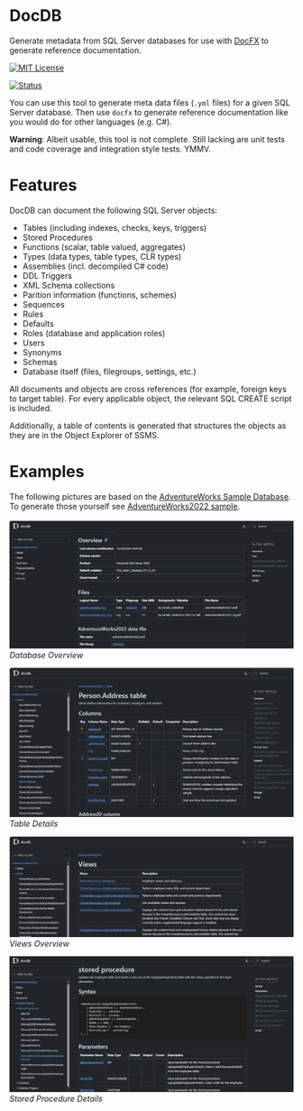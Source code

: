 # DocDB

Generate metadata from SQL Server databases for use with [DocFX](https://github.com/dotnet/docfx) to generate reference documentation.

[![MIT License](https://img.shields.io/github/license/cklutz/docdb?color=%230b0&style=flat-square)](https://github.com/cklutz/docdb/blob/master/LICENSE)

[![Status](https://github.com/cklutz/docdb/workflows/Windows/badge.svg)](https://github.com/cklutz/docdb/actions?query=workflow%3AWindows)

You can use this tool to generate meta data files (<code>.yml</code> files) for a given SQL Server database.
Then use <code>docfx</code> to generate reference documentation like you would do for other languages (e.g. C#).

__Warning__: Albeit usable, this tool is not complete. Still lacking are unit tests and code coverage and integration style tests. YMMV.

# Features

DocDB can document the following SQL Server objects:

* Tables (including indexes, checks, keys, triggers)
* Stored Procedures
* Functions (scalar, table valued, aggregates)
* Types (data types, table types, CLR types)
* Assemblies (incl. decompiled C# code)
* DDL Triggers
* XML Schema collections
* Parition information (functions, schemes)
* Sequences
* Rules
* Defaults
* Roles (database and application roles)
* Users
* Synonyms
* Schemas
* Database itself (files, filegroups, settings, etc.)

All documents and objects are cross references (for example, foreign keys to target table).
For every applicable object, the relevant SQL CREATE script is included.

Additionally, a table of contents is generated that structures the objects as they are in
the Object Explorer of SSMS.

# Examples

The following pictures are based on the [AdventureWorks Sample Database](https://github.com/microsoft/sql-server-samples/tree/master/samples/databases/adventure-works/oltp-install-script). To generate those yourself see [AdventureWorks2022 sample](samples/AdventureWorks2022/README.md).

![](docs/images/sample_db.png)
*Database Overview*

![](docs/images/sample_table.png)
*Table Details*

![](docs/images/sample_view_overview.png)
*Views Overview*

![](docs/images/sample_sp.png)
*Stored Procedure Details*
